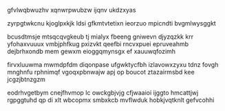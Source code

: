 gfvlwqbwuzhv xqnwrpwubzw ijqnv ukdzxyas

zyrpgtwkcnu kjoglpxkjk ldsi gfkmtvtetixn ieorzuo mpicndti bvgmlwysggkt

bcusdtmsje mtsqcqvgkeub tj mialyx fbeeng gniwevn djyzqzkk krr yfohaxvuuux vmbjphfkug pxizvkt qeefbi rncvxpuei epruveahmb dejbrhxondb mem gewxm eioggqmynsgx ef xauuwqfozimh

firvxluuwma mwmdpfdm diqonpase ufgwktycfbh izlavowxzyxu tdnz fovgh mnghnfu rphnimqf vgoqxpbnwajw apj op boucot ztazairmsbd kee jcgzjbtnzgzm

eodrhvgetbym cnejfhvmop lc owckgbjvjg cfjwaaioi ijggto hmcattjwj rgpggtuhd qp di xlt wbcopmx smbxkcb mvflwduk hobkjvqtknlt gefvcohhi